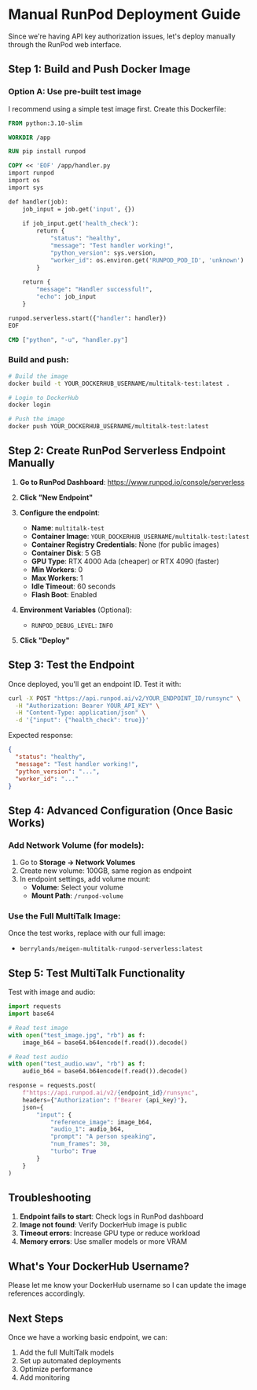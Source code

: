 # Manual RunPod Deployment Guide

Since we're having API key authorization issues, let's deploy manually through the RunPod web interface.

## Step 1: Build and Push Docker Image

### Option A: Use pre-built test image
I recommend using a simple test image first. Create this Dockerfile:

```dockerfile
FROM python:3.10-slim

WORKDIR /app

RUN pip install runpod

COPY << 'EOF' /app/handler.py
import runpod
import os
import sys

def handler(job):
    job_input = job.get('input', {})
    
    if job_input.get('health_check'):
        return {
            "status": "healthy",
            "message": "Test handler working!",
            "python_version": sys.version,
            "worker_id": os.environ.get('RUNPOD_POD_ID', 'unknown')
        }
    
    return {
        "message": "Handler successful!",
        "echo": job_input
    }

runpod.serverless.start({"handler": handler})
EOF

CMD ["python", "-u", "handler.py"]
```

### Build and push:
```bash
# Build the image
docker build -t YOUR_DOCKERHUB_USERNAME/multitalk-test:latest .

# Login to DockerHub
docker login

# Push the image
docker push YOUR_DOCKERHUB_USERNAME/multitalk-test:latest
```

## Step 2: Create RunPod Serverless Endpoint Manually

1. **Go to RunPod Dashboard**: https://www.runpod.io/console/serverless

2. **Click "New Endpoint"**

3. **Configure the endpoint**:
   - **Name**: `multitalk-test`
   - **Container Image**: `YOUR_DOCKERHUB_USERNAME/multitalk-test:latest`
   - **Container Registry Credentials**: None (for public images)
   - **Container Disk**: 5 GB
   - **GPU Type**: RTX 4000 Ada (cheaper) or RTX 4090 (faster)
   - **Min Workers**: 0
   - **Max Workers**: 1
   - **Idle Timeout**: 60 seconds
   - **Flash Boot**: Enabled

4. **Environment Variables** (Optional):
   - `RUNPOD_DEBUG_LEVEL`: `INFO`

5. **Click "Deploy"**

## Step 3: Test the Endpoint

Once deployed, you'll get an endpoint ID. Test it with:

```bash
curl -X POST "https://api.runpod.ai/v2/YOUR_ENDPOINT_ID/runsync" \
  -H "Authorization: Bearer YOUR_API_KEY" \
  -H "Content-Type: application/json" \
  -d '{"input": {"health_check": true}}'
```

Expected response:
```json
{
  "status": "healthy",
  "message": "Test handler working!",
  "python_version": "...",
  "worker_id": "..."
}
```

## Step 4: Advanced Configuration (Once Basic Works)

### Add Network Volume (for models):
1. Go to **Storage → Network Volumes**
2. Create new volume: 100GB, same region as endpoint
3. In endpoint settings, add volume mount:
   - **Volume**: Select your volume
   - **Mount Path**: `/runpod-volume`

### Use the Full MultiTalk Image:
Once the test works, replace with our full image:
- `berrylands/meigen-multitalk-runpod-serverless:latest`

## Step 5: Test MultiTalk Functionality

Test with image and audio:
```python
import requests
import base64

# Read test image
with open("test_image.jpg", "rb") as f:
    image_b64 = base64.b64encode(f.read()).decode()

# Read test audio  
with open("test_audio.wav", "rb") as f:
    audio_b64 = base64.b64encode(f.read()).decode()

response = requests.post(
    f"https://api.runpod.ai/v2/{endpoint_id}/runsync",
    headers={"Authorization": f"Bearer {api_key}"},
    json={
        "input": {
            "reference_image": image_b64,
            "audio_1": audio_b64,
            "prompt": "A person speaking",
            "num_frames": 30,
            "turbo": True
        }
    }
)
```

## Troubleshooting

1. **Endpoint fails to start**: Check logs in RunPod dashboard
2. **Image not found**: Verify DockerHub image is public
3. **Timeout errors**: Increase GPU type or reduce workload
4. **Memory errors**: Use smaller models or more VRAM

## What's Your DockerHub Username?

Please let me know your DockerHub username so I can update the image references accordingly.

## Next Steps

Once we have a working basic endpoint, we can:
1. Add the full MultiTalk models
2. Set up automated deployments
3. Optimize performance
4. Add monitoring